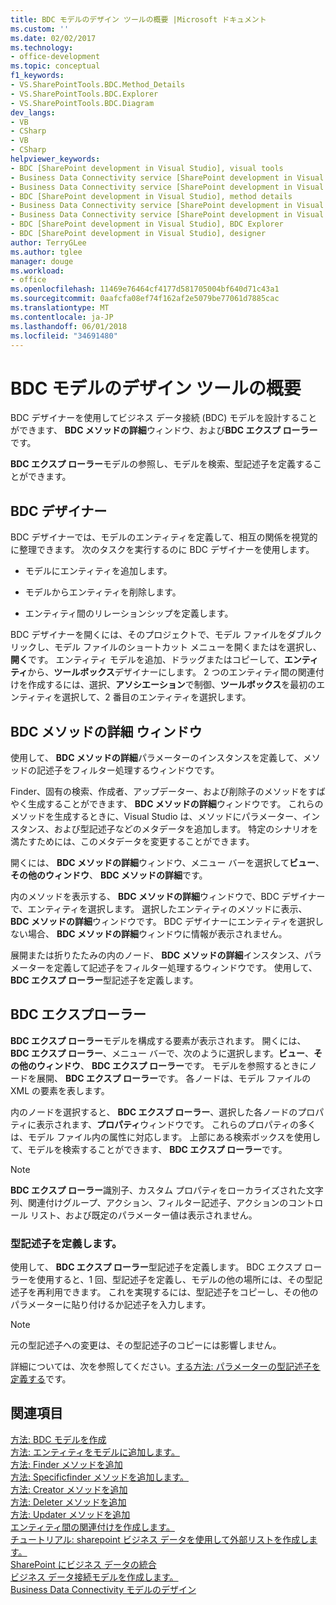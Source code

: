 ```yaml
---
title: BDC モデルのデザイン ツールの概要 |Microsoft ドキュメント
ms.custom: ''
ms.date: 02/02/2017
ms.technology:
- office-development
ms.topic: conceptual
f1_keywords:
- VS.SharePointTools.BDC.Method_Details
- VS.SharePointTools.BDC.Explorer
- VS.SharePointTools.BDC.Diagram
dev_langs:
- VB
- CSharp
- VB
- CSharp
helpviewer_keywords:
- BDC [SharePoint development in Visual Studio], visual tools
- Business Data Connectivity service [SharePoint development in Visual Studio], visual tools
- Business Data Connectivity service [SharePoint development in Visual Studio], BDC Explorer
- BDC [SharePoint development in Visual Studio], method details
- Business Data Connectivity service [SharePoint development in Visual Studio], designer
- Business Data Connectivity service [SharePoint development in Visual Studio], method details
- BDC [SharePoint development in Visual Studio], BDC Explorer
- BDC [SharePoint development in Visual Studio], designer
author: TerryGLee
ms.author: tglee
manager: douge
ms.workload:
- office
ms.openlocfilehash: 11469e76464cf4177d581705004bf640d71c43a1
ms.sourcegitcommit: 0aafcfa08ef74f162af2e5079be77061d7885cac
ms.translationtype: MT
ms.contentlocale: ja-JP
ms.lasthandoff: 06/01/2018
ms.locfileid: "34691480"
---
```

# <a name="bdc-model-design-tools-overview"></a>BDC モデルのデザイン ツールの概要
  BDC デザイナーを使用してビジネス データ接続 (BDC) モデルを設計することができます、 **BDC メソッドの詳細**ウィンドウ、および**BDC エクスプ ローラー**です。  
  
 **BDC エクスプ ローラー**モデルの参照し、モデルを検索、型記述子を定義することができます。  
  
## <a name="bdc-designer"></a>BDC デザイナー
 BDC デザイナーでは、モデルのエンティティを定義して、相互の関係を視覚的に整理できます。 次のタスクを実行するのに BDC デザイナーを使用します。  
  
-   モデルにエンティティを追加します。  
  
-   モデルからエンティティを削除します。  
  
-   エンティティ間のリレーションシップを定義します。  
  
 BDC デザイナーを開くには、そのプロジェクトで、モデル ファイルをダブルクリックし、モデル ファイルのショートカット メニューを開くまたはを選択し、**開く**です。 エンティティ モデルを追加、ドラッグまたはコピーして、**エンティティ**から、**ツールボックス**デザイナーにします。 2 つのエンティティ間の関連付けを作成するには、選択、**アソシエーション**で制御、**ツールボックス**を最初のエンティティを選択して、2 番目のエンティティを選択します。  
  
## <a name="bdc-method-details-window"></a>BDC メソッドの詳細 ウィンドウ
 使用して、 **BDC メソッドの詳細**パラメーターのインスタンスを定義して、メソッドの記述子をフィルター処理するウィンドウです。  
  
 Finder、固有の検索、作成者、アップデーター、および削除子のメソッドをすばやく生成することができます、 **BDC メソッドの詳細**ウィンドウです。 これらのメソッドを生成するときに、Visual Studio は、メソッドにパラメーター、インスタンス、および型記述子などのメタデータを追加します。 特定のシナリオを満たすためには、このメタデータを変更することができます。  
  
 開くには、 **BDC メソッドの詳細**ウィンドウ、メニュー バーを選択して**ビュー**、**その他のウィンドウ**、 **BDC メソッドの詳細**です。  
  
 内のメソッドを表示する、 **BDC メソッドの詳細**ウィンドウで、BDC デザイナーで、エンティティを選択します。 選択したエンティティのメソッドに表示、 **BDC メソッドの詳細**ウィンドウです。 BDC デザイナーにエンティティを選択しない場合、 **BDC メソッドの詳細**ウィンドウに情報が表示されません。  
  
 展開または折りたたみの内のノード、 **BDC メソッドの詳細**インスタンス、パラメーターを定義して記述子をフィルター処理するウィンドウです。 使用して、 **BDC エクスプ ローラー**型記述子を定義します。  
  
## <a name="bdc-explorer"></a>BDC エクスプローラー
 **BDC エクスプ ローラー**モデルを構成する要素が表示されます。 開くには、 **BDC エクスプ ローラー**、メニュー バーで、次のように選択します。**ビュー**、**その他のウィンドウ**、 **BDC エクスプ ローラー**です。 モデルを参照するときにノードを展開、 **BDC エクスプ ローラー**です。 各ノードは、モデル ファイルの XML の要素を表します。  
  
 内のノードを選択すると、 **BDC エクスプ ローラー**、選択した各ノードのプロパティに表示されます、**プロパティ**ウィンドウです。 これらのプロパティの多くは、モデル ファイル内の属性に対応します。 上部にある検索ボックスを使用して、モデルを検索することができます、 **BDC エクスプ ローラー**です。  
  
> [!NOTE]  
>  **BDC エクスプ ローラー**識別子、カスタム プロパティをローカライズされた文字列、関連付けグループ、アクション、フィルター記述子、アクションのコントロール リスト、および既定のパラメーター値は表示されません。  
  
### <a name="define-type-descriptors"></a>型記述子を定義します。
 使用して、 **BDC エクスプ ローラー**型記述子を定義します。 BDC エクスプ ローラーを使用すると、1 回、型記述子を定義し、モデルの他の場所には、その型記述子を再利用できます。 これを実現するには、型記述子をコピーし、その他のパラメーターに貼り付けるか記述子を入力します。  
  
> [!NOTE]  
>  元の型記述子への変更は、その型記述子のコピーには影響しません。  
  
 詳細については、次を参照してください。[する方法: パラメーターの型記述子を定義する](../sharepoint/how-to-define-the-type-descriptor-of-a-parameter.md)です。  
  
## <a name="see-also"></a>関連項目
 [方法: BDC モデルを作成](../sharepoint/how-to-create-a-bdc-model.md)   
 [方法: エンティティをモデルに追加します。](../sharepoint/how-to-add-an-entity-to-a-model.md)   
 [方法: Finder メソッドを追加](../sharepoint/how-to-add-a-finder-method.md)   
 [方法: Specificfinder メソッドを追加します。](../sharepoint/how-to-add-a-specific-finder-method.md)   
 [方法: Creator メソッドを追加](../sharepoint/how-to-add-a-creator-method.md)   
 [方法: Deleter メソッドを追加](../sharepoint/how-to-add-a-deleter-method.md)   
 [方法: Updater メソッドを追加](../sharepoint/how-to-add-an-updater-method.md)   
 [エンティティ間の関連付けを作成します。](../sharepoint/creating-an-association-between-entities.md)   
 [チュートリアル: sharepoint ビジネス データを使用して外部リストを作成します。](../sharepoint/walkthrough-creating-an-external-list-in-sharepoint-by-using-business-data.md)   
 [SharePoint にビジネス データの統合](../sharepoint/integrating-business-data-into-sharepoint.md)   
 [ビジネス データ接続モデルを作成します。](../sharepoint/creating-a-business-data-connectivity-model.md)   
 [Business Data Connectivity モデルのデザイン](../sharepoint/designing-a-business-data-connectivity-model.md)  
  
 